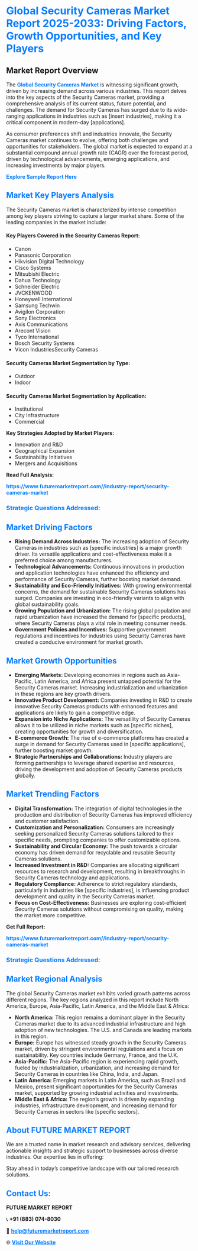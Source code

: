 <h1 style="color: #007BFF;">Global Security Cameras Market Report 2025-2033: Driving Factors, Growth Opportunities, and Key Players</h1>

<section id="overview">
<h2>Market Report Overview</h2>
<p>The <a href="https://www.futuremarketreport.com//industry-report/security-cameras-market" style="color: #007BFF; text-decoration: none;"><strong>Global Security Cameras Market</strong></a> is witnessing significant growth, driven by increasing demand across various industries. This report delves into the key aspects of the Security Cameras market, providing a comprehensive analysis of its current status, future potential, and challenges. The demand for Security Cameras has surged due to its wide-ranging applications in industries such as [insert industries], making it a critical component in modern-day [applications].</p>
<p>As consumer preferences shift and industries innovate, the Security Cameras market continues to evolve, offering both challenges and opportunities for stakeholders. The global market is expected to expand at a substantial compound annual growth rate (CAGR) over the forecast period, driven by technological advancements, emerging applications, and increasing investments by major players.</p>
</section>

<section id="overview">
<p><a href="https://www.futuremarketreport.com//request-sample/reportId=81235" style="color: #007BFF; text-decoration: none;"><strong>Explore Sample Report Here</strong></a></p>
</section>

<section id="key-players">
<h2 style="color: #007BFF;">Market Key Players Analysis</h2>
<p>The Security Cameras market is characterized by intense competition among key players striving to capture a larger market share. Some of the leading companies in the market include:</p>
<h4>Key Players Covered in the Security Cameras Report:</h4>
<ul><li>Canon</li><li>Panasonic Corporation</li><li>Hikvision Digital Technology</li><li>Cisco Systems</li><li>Mitsubishi Electric</li><li>Dahua Technology</li><li>Schneider Electric</li><li>JVCKENWOOD</li><li>Honeywell International</li><li>Samsung Techwin</li><li>Avigilon Corporation</li><li>Sony Electronics</li><li>Axis Communications</li><li>Arecont Vision</li><li>Tyco International</li><li>Bosch Security Systems</li><li>Vicon IndustriesSecurity Cameras</li></ul>
<h4>Security Cameras Market Segmentation by Type:</h4>
<ul><li>Outdoor</li><li>Indoor</li></ul>

<h4>Security Cameras Market Segmentation by Application:</h4>
<ul><li>Institutional</li><li>City Infrastructure</li><li>Commercial</li></ul>
<p><strong>Key Strategies Adopted by Market Players:</strong></p>
<ul>
<li>Innovation and R&D</li>
<li>Geographical Expansion</li>
<li>Sustainability Initiatives</li>
<li>Mergers and Acquisitions</li>
</ul>
</section>

<section>
<p><strong>Read Full Analysis: </strong></p><a href="https://www.futuremarketreport.com//industry-report/security-cameras-market" style="color: #007BFF; text-decoration: none;"><strong>https://www.futuremarketreport.com//industry-report/security-cameras-market</strong></a>
<h3 style="color: #007BFF;">Strategic Questions Addressed:</h3>
</section>

<section id="driving-factors">
<h2 style="color: #007BFF;">Market Driving Factors</h2>
<ul>
<li><strong>Rising Demand Across Industries:</strong> The increasing adoption of Security Cameras in industries such as [specific industries] is a major growth driver. Its versatile applications and cost-effectiveness make it a preferred choice among manufacturers.</li>
<li><strong>Technological Advancements:</strong> Continuous innovations in production and application technologies have enhanced the efficiency and performance of Security Cameras, further boosting market demand.</li>
<li><strong>Sustainability and Eco-Friendly Initiatives:</strong> With growing environmental concerns, the demand for sustainable Security Cameras solutions has surged. Companies are investing in eco-friendly variants to align with global sustainability goals.</li>
<li><strong>Growing Population and Urbanization:</strong> The rising global population and rapid urbanization have increased the demand for [specific products], where Security Cameras plays a vital role in meeting consumer needs.</li>
<li><strong>Government Policies and Incentives:</strong> Supportive government regulations and incentives for industries using Security Cameras have created a conducive environment for market growth.</li>
</ul>
</section>

<section id="growth-opportunities">
<h2 style="color: #007BFF;">Market Growth Opportunities</h2>
<ul>
<li><strong>Emerging Markets:</strong> Developing economies in regions such as Asia-Pacific, Latin America, and Africa present untapped potential for the Security Cameras market. Increasing industrialization and urbanization in these regions are key growth drivers.</li>
<li><strong>Innovative Product Development:</strong> Companies investing in R&D to create innovative Security Cameras products with enhanced features and applications are likely to gain a competitive edge.</li>
<li><strong>Expansion into Niche Applications:</strong> The versatility of Security Cameras allows it to be utilized in niche markets such as [specific niches], creating opportunities for growth and diversification.</li>
<li><strong>E-commerce Growth:</strong> The rise of e-commerce platforms has created a surge in demand for Security Cameras used in [specific applications], further boosting market growth.</li>
<li><strong>Strategic Partnerships and Collaborations:</strong> Industry players are forming partnerships to leverage shared expertise and resources, driving the development and adoption of Security Cameras products globally.</li>
</ul>
</section>

<section id="trending-factors">
<h2 style="color: #007BFF;">Market Trending Factors</h2>
<ul>
<li><strong>Digital Transformation:</strong> The integration of digital technologies in the production and distribution of Security Cameras has improved efficiency and customer satisfaction.</li>
<li><strong>Customization and Personalization:</strong> Consumers are increasingly seeking personalized Security Cameras solutions tailored to their specific needs, prompting companies to offer customizable options.</li>
<li><strong>Sustainability and Circular Economy:</strong> The push towards a circular economy has driven demand for recyclable and reusable Security Cameras solutions.</li>
<li><strong>Increased Investment in R&D:</strong> Companies are allocating significant resources to research and development, resulting in breakthroughs in Security Cameras technology and applications.</li>
<li><strong>Regulatory Compliance:</strong> Adherence to strict regulatory standards, particularly in industries like [specific industries], is influencing product development and quality in the Security Cameras market.</li>
<li><strong>Focus on Cost-Effectiveness:</strong> Businesses are exploring cost-efficient Security Cameras solutions without compromising on quality, making the market more competitive.</li>
</ul>
</section>

<section>
<p><strong>Get Full Report: </strong></p><a href="https://www.futuremarketreport.com//industry-report/security-cameras-market" style="color: #007BFF; text-decoration: none;"><strong>https://www.futuremarketreport.com//industry-report/security-cameras-market</strong></a>
<h3 style="color: #007BFF;">Strategic Questions Addressed:</h3>
</section>


<section id="regional-analysis">
<h2 style="color: #007BFF;">Market Regional Analysis</h2>
<p>The global Security Cameras market exhibits varied growth patterns across different regions. The key regions analyzed in this report include North America, Europe, Asia-Pacific, Latin America, and the Middle East & Africa:</p>
<ul>
<li><strong>North America:</strong> This region remains a dominant player in the Security Cameras market due to its advanced industrial infrastructure and high adoption of new technologies. The U.S. and Canada are leading markets in this region.</li>
<li><strong>Europe:</strong> Europe has witnessed steady growth in the Security Cameras market, driven by stringent environmental regulations and a focus on sustainability. Key countries include Germany, France, and the U.K.</li>
<li><strong>Asia-Pacific:</strong> The Asia-Pacific region is experiencing rapid growth, fueled by industrialization, urbanization, and increasing demand for Security Cameras in countries like China, India, and Japan.</li>
<li><strong>Latin America:</strong> Emerging markets in Latin America, such as Brazil and Mexico, present significant opportunities for the Security Cameras market, supported by growing industrial activities and investments.</li>
<li><strong>Middle East & Africa:</strong> The region’s growth is driven by expanding industries, infrastructure development, and increasing demand for Security Cameras in sectors like [specific sectors].</li>
</ul>
</section>

<footer>
<h2 style="color: #007BFF;">About FUTURE MARKET REPORT</h2>
<p>We are a trusted name in market research and advisory services, delivering actionable insights and strategic support to businesses across diverse industries. Our expertise lies in offering:</p>

<p>Stay ahead in today’s competitive landscape with our tailored research solutions.</p>

<h2 style="color: #007BFF;">Contact Us:</h2>
<p><strong>FUTURE MARKET REPORT</strong></p>
<p>📞 <strong>+91 (883) 074-8030</strong></p>
<p>📧 <strong><a href="mailto:help@futuremarketreport.com" style="color: #007BFF;">help@futuremarketreport.com</a></strong></p>
<p>🌐 <strong><a href="https://www.futuremarketreport.com/" style="color: #007BFF;">Visit Our Website</a></strong></p>
</footer>